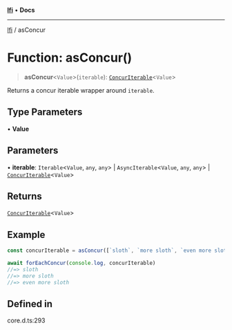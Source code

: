 [**lfi**](../readme.md) • **Docs**

***

[lfi](../globals.md) / asConcur

# Function: asConcur()

> **asConcur**\<`Value`\>(`iterable`): [`ConcurIterable`](../type-aliases/ConcurIterable.md)\<`Value`\>

Returns a concur iterable wrapper around `iterable`.

## Type Parameters

• **Value**

## Parameters

• **iterable**: `Iterable`\<`Value`, `any`, `any`\> \| `AsyncIterable`\<`Value`, `any`, `any`\> \| [`ConcurIterable`](../type-aliases/ConcurIterable.md)\<`Value`\>

## Returns

[`ConcurIterable`](../type-aliases/ConcurIterable.md)\<`Value`\>

## Example

```js
const concurIterable = asConcur([`sloth`, `more sloth`, `even more sloth`])

await forEachConcur(console.log, concurIterable)
//=> sloth
//=> more sloth
//=> even more sloth
```

## Defined in

core.d.ts:293
